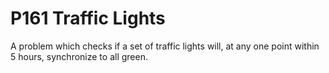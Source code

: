 # P161 Traffic Lights

A problem which checks if a set of traffic lights will, at any one point within 5 hours, synchronize to all green.